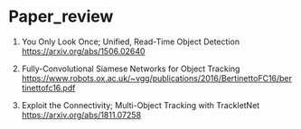 # Paper_review

1. You Only Look Once; Unified, Read-Time Object Detection
 https://arxiv.org/abs/1506.02640
 
2. Fully-Convolutional Siamese Networks for Object Tracking
 https://www.robots.ox.ac.uk/~vgg/publications/2016/BertinettoFC16/bertinettofc16.pdf
 
3. Exploit the Connectivity; Multi-Object Tracking with TrackletNet
 https://arxiv.org/abs/1811.07258

